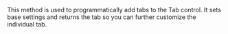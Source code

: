 ﻿This method is used to programmatically add tabs to the Tab control. It sets base settings and returns the tab so you can further customize the individual tab.